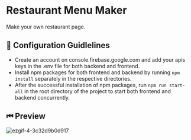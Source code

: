# Restaurant Menu Maker

Make your own restaurant page.

## 🚀 Configuration Guidlelines

- Create an account on console.firebase.google.com and add your apis keys in the .env file for both backend and frontend.
- Install npm packages for both frontend and backend by running `npm install` separately in the respective directories.
- After the successful installation of npm packages, run `npm run start-all` in the root directory of the project to start both frontend and backend concurrently.

## ⏮ Preview

![ezgif-4-3c32d9b0d917](https://user-images.githubusercontent.com/46846821/118593452-24dd8300-b7c1-11eb-8571-c07fb3babdb4.gif)
